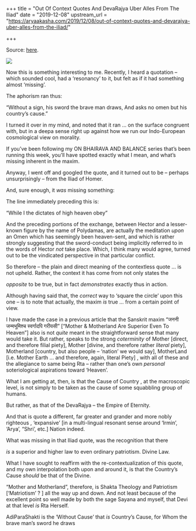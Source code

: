 +++
title = "Out Of Context Quotes And DevaRajya Uber Alles From The Iliad"
date = "2019-12-08"
upstream_url = "https://aryaakasha.com/2019/12/08/out-of-context-quotes-and-devarajya-uber-alles-from-the-iliad/"

+++

Source: [here](https://aryaakasha.com/2019/12/08/out-of-context-quotes-and-devarajya-uber-alles-from-the-iliad/).

![](https://aryaakasha.files.wordpress.com/2019/12/78821581_10162655734350574_9174682290427527168_o.jpg?w=1003)

Now this is something interesting to me. Recently, I heard a quotation – which sounded cool, had a ‘resonancy’ to it, but felt as if it had something almost ‘missing’.

The aphorism ran thus:

“Without a sign, his sword the brave man draws, And asks no omen but his country’s cause.”

I turned it over in my mind, and noted that it ran … on the surface congruent with, but in a deepa sense right up against how we run our Indo-European cosmological view on morality.

If you’ve been following my ON BHAIRAVA AND BALANCE series that’s been running this week, you’ll have spotted exactly what I mean, and what’s missing inherent in the maxim.

Anyway, I went off and googled the quote, and it turned out to be – perhaps unsurprisingly – from the Iliad of Homer.

And, sure enough, it *was* missing something:

The line immediately preceding this is:

“While I the dictates of high heaven obey”

And the preceding portions of the exchange, between Hector and a lesser-known figure by the name of Polydamas, are actually the meditation *upon* an Omen which has seemingly been heaven-sent, and which is rather strongly suggesting that the sword-conduct being implicitly referred to in the words of Hector *not* take place. Which, I think many would agree, turned out to be the vindicated perspective in that particular conflict.

So therefore – the plain and direct meaning of the contextless quote … is not upheld. Rather, the context it has come from not only states the

*opposite* to be true, but in fact *demonstrates* exactly thus in
action.

Although having said that, the *correct* way to ‘square the circle’ upon this one – is to note that actually, the maxim *is* true … from a certain point of view.

I have made the case in a previous article that the Sanskrit maxim “जननी जन्मभूमिश्च स्वर्गादपि गरीयसी” \[“Mother & Motherland Are Superior Even To Heaven”\] also is not *quite* meant in the straightforward sense that many would take it. But rather, speaks to the strong *coterminity* of Mother \[direct, and therefore filial piety\], Mother \[divine, and therefore rather *literal* piety\], Motherland \[country, but also people – ‘nation’ we would say\], MotherLand \[i.e. Mother Earth … and therefore, again, literal Piety\] , with all of these and the allegiance to same being Rta – rather than one’s own *personal* soteriological aspirations toward ‘Heaven’.

What I am getting at, then, is that the Cause of Country , at the macroscopic level, is not simply to be taken as the cause of some squabbling group of humans.

But rather, as that of the DevaRajya – the Empire of Eternity.

And that is quote a different, far greater and grander and more nobly righteous , ‘expansive’ \[in a multi-lingual resonant sense around ‘Irmin’, ‘Arya’, “Shri’, etc.\] Nation indeed.

What was missing in that Iliad quote, was the recognition that there

*is* a superior and higher law to even ordinary patriotism. Divine Law.

What I have sought to reaffirm with the re-contextualization of this quote, and my own interpolation both upon and around it, is that the Country’s Cause *should* be that of the Divine.

“Mother and Motherland”, therefore, is Shakta Theology and Patriotism \[‘Matriotism’ ? \] all the way up and down. And not least because of the excellent point so well made by both the sage Sayana and myself, that Devi at that level *is* Rta Herself.

AdiParaShakti is the ‘Without Cause’ that *is* Country’s Cause, for Whom the brave man’s sword he draws